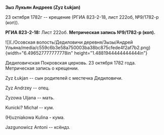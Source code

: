 **Зыз Лукьян Андреев (Zyz Łukjan)**

23 октября 1782г -- крещение (РГИА 823-2-18, лист 222об, №9/1782-р
(коп)).

**РГИА 823-2-18:** Лист 222об. **Метрическая запись №9/1782-р (коп).**

![](./Осовская волость/Дедиловичи деревня/Зызы/Андрей Ульяна/media/c559c6b3e58a750003ba38bc875cfede4f2af7b2.png){width="6.496527777777778in"
height="1.4881944444444444in"}

Дедиловичская Покровская церковь. 23 октября 1782 года. Метрическая
запись о крещении.

Zyz Łukjan -- сын родителей с местечка Дедиловичи.

Zyz Andrzey -- отец.

Zyzowa Uljana -- мать.

Kunicki? Michał -- кум.

(H)uzniakowa Kulina - кума.

Jazgunowicz Antoni -- ксёндз.
